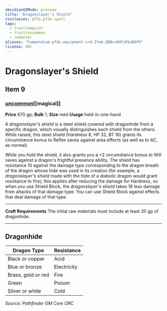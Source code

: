 ```yaml
---
obsidianUIMode: preview
title: "Dragonslayer's Shield"
cssclasses: pf2e,pf2e-spell
tags:
  - trait/magical
  - trait/uncommon
  - remaster
aliases: "Compendium.pf2e.equipment-srd.Item.Q8BscHUFiM1a86PO"
license: ORC
---
```

# Dragonslayer's Shield
## Item 9
### [uncommon](uncommon "Uncommon Rarity Trait")[[magical]]


**Price** 670 gp; 
**Bulk** 1; **Size** med
**Usage** held-in-one-hand

A _dragonslayer's shield_ is a steel shield covered with dragonhide from a specific dragon, which visually distinguishes each shield from the others. While raised, this steel shield (Hardness 8, HP 32, BT 16) grants its circumstance bonus to Reflex saves against area effects (as well as to AC, as normal).

While you hold the shield, it also grants you a +2 circumstance bonus to Will saves against a dragon's frightful presence ability. The shield has resistance 10 against the damage type corresponding to the dragon breath of the dragon whose hide was used in its creation (for example, a _dragonslayer's shield_ made with the hide of a diabolic dragon would grant resistance to fire); this applies after reducing the damage for Hardness, so when you use Shield Block, the _dragonslayer's shield_ takes 18 less damage from attacks of that damage type. You can use Shield Block against effects that deal damage of that type.

* * *

**Craft Requirements** The initial raw materials must include at least 30 gp of dragonhide.

* * *

## Dragonhide

  

| Dragon Type | Resistance |
| --- | --- |
| Black or copper | Acid |
| Blue or bronze | Electricity |
| Brass, gold or red | Fire |
| Green | Poison |
| Silver or white | Cold |

*Source: Pathfinder GM Core*
*ORC*